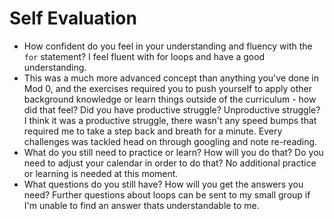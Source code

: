 # Self Evaluation

- How confident do you feel in your understanding and fluency with the `for` statement?
I feel fluent with for loops and have a good understanding.
- This was a much more advanced concept than anything you've done in Mod 0, and the exercises required you to push yourself to apply other background knowledge or learn things outside of the curriculum - how did that feel? Did you have productive struggle? Unproductive struggle?
I think it was a productive struggle, there wasn't any speed bumps that required me to take a step back and breath for a minute. Every challenges
was tackled head on through googling and note re-reading.
- What do you still need to practice or learn? How will you do that? Do you need to adjust your calendar in order to do that?
No additional practice or learning is needed at this moment.
- What questions do you still have? How will you get the answers you need?
Further questions about loops can be sent to my small group if I'm unable to find an answer thats understandable to me.
